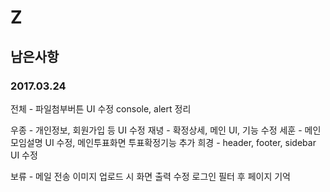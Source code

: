 # Z
## 남은사항
### 2017.03.24

전체 - 파일첨부버튼 UI 수정
       console, alert 정리

우종 - 개인정보, 회원가입 등 UI 수정
재녕 - 확정상세, 메인 UI, 기능 수정
세훈 - 메인 모임설명 UI 수정, 메인투표화면 투표확정기능 추가
희경 - header, footer, sidebar UI 수정

보류 - 메일 전송
       이미지 업로드 시 화면 출력 수정
       로그인 필터 후 페이지 기억

